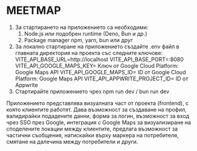 # MEETMAP

1. За стартирането на приложението са необходими: 
   1. Node.js или подобрен runtime (Deno, Bun и др.)
   2. Package manager npm, yarn, bun или друг
2. За локално стартиране на приложението създайте .env файл в главната директория на проекта със следните ключове:
   VITE_API_BASE_URL=http://localhost
   VITE_API_BASE_PORT=:8080
   VITE_API_GOOGLE_MAPS_KEY= Ключ от Google Cloud Platform: Google Maps API
   VITE_API_GOOGLE_MAPS_ID= ID от Google Cloud Platform: Google Maps API
   VITE_API_APPWRITE_PROJECT_ID= ID от Appwrite
3. Стартирайте приложението чрез npm run dev / bun run dev

Приложението представлява визуалната част от проекта (frontend), с която клиентите работят. Дава възможност за
създаване на профил, валидирайки подадените данни, форма за логин, възможност за вход чрез SSO през Google,
интеграция с Google Maps за визуализиране на споделените локации между клиентите, предлага възможност за
частични съобщения, натискайки върху маркера на потребителя, смятане на далечина между потребители и други.
